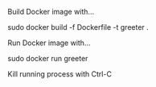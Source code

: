 Build Docker image with...

sudo docker build -f Dockerfile -t greeter .

Run Docker image with...

sudo docker run greeter

Kill running process with Ctrl-C

